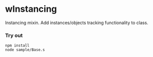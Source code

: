 # wInstancing

Instancing mixin. Add instances/objects tracking functionality to class.

### Try out
```
npm install
node sample/Base.s
```






